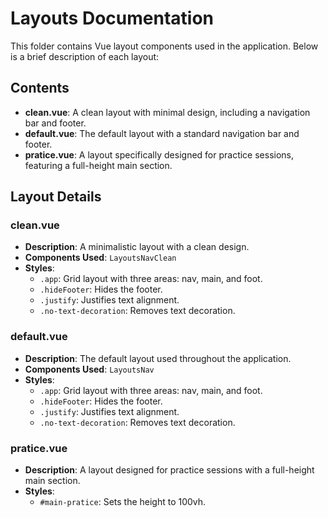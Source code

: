# Layouts Documentation

This folder contains Vue layout components used in the application. Below is a brief description of each layout:

## Contents

- **clean.vue**: A clean layout with minimal design, including a navigation bar and footer.
- **default.vue**: The default layout with a standard navigation bar and footer.
- **pratice.vue**: A layout specifically designed for practice sessions, featuring a full-height main section.

## Layout Details

### clean.vue
- **Description**: A minimalistic layout with a clean design.
- **Components Used**: `LayoutsNavClean`
- **Styles**:
  - `.app`: Grid layout with three areas: nav, main, and foot.
  - `.hideFooter`: Hides the footer.
  - `.justify`: Justifies text alignment.
  - `.no-text-decoration`: Removes text decoration.

### default.vue
- **Description**: The default layout used throughout the application.
- **Components Used**: `LayoutsNav`
- **Styles**:
  - `.app`: Grid layout with three areas: nav, main, and foot.
  - `.hideFooter`: Hides the footer.
  - `.justify`: Justifies text alignment.
  - `.no-text-decoration`: Removes text decoration.

### pratice.vue
- **Description**: A layout designed for practice sessions with a full-height main section.
- **Styles**:
  - `#main-pratice`: Sets the height to 100vh.